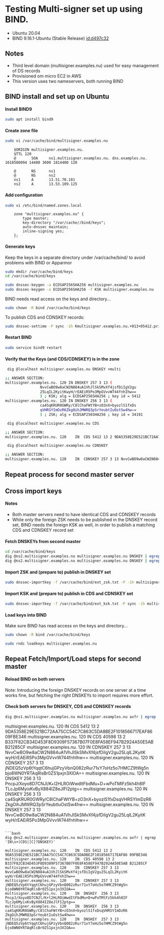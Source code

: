 # Testing Multi-signer set up using BIND.

* Ubuntu 20.04
* BIND 9.16.1-Ubuntu (Stable Release) <id:d497c32>

## Notes
* Third level domain (multisigner.examples.nu) used for easy management of DS records
* Provisioned om micro EC2 in AWS
* This version uses two nameservers, both running BIND


## BIND install and set up on Ubuntu

#### Install BIND9
```bash
sudo apt install bind9
```

#### Create zone file
```bash
sudo vi /var/cache/bind/multisigner.examples.nu
```
```
	$ORIGIN multisigner.examples.nu.
	$TTL 120
	@       SOA     ns1.multisigner.examples.nu. dns.examples.nu. 1618586094 14400 3600 1814400 120

	@       NS      ns1
	@       NS      ns2
	ns1     A       13.51.70.181
	ns2     A       13.53.109.125
```

#### Add configuration
```bash
sudo vi /etc/bind/named.zones.local
```
```
	zone "multisigner.examples.nu" {
	    type master;
        key-directory "/var/cache//bind/keys";
        auto-dnssec maintain;
        inline-signing yes;
	};
```

#### Generate keys
Keep the keys in a separate directory under /var/cache/bind/ to avoid problems with BIND or Apparmor
```bash
sudo mkdir /var/cache/bind/keys
cd /var/cache/bind/keys
```
```bash
sudo dnssec-keygen -a ECDSAP256SHA256 multisigner.examples.nu
sudo dnssec-keygen -a ECDSAP256SHA256 -f KSK multisigner.examples.nu
```
BIND needs read access on the keys and directory...
```bash
sudo chown -R bind /var/cache/bind/keys
```
To publish CDS and CDNSKEY records:
```bash
sudo dnssec-settime -P sync -1h Kmultisigner.examples.nu.+013+05412.private
```

#### Restart BIND
```bash
sudo service bind9 restart
```

#### Verify that the Keys (and CDS/CDNSKEY) is in the zone
```bash
 dig @localhost multisigner.examples.nu DNSKEY +multi
```
``` bash
;; ANSWER SECTION:
multisigner.examples.nu. 120 IN	DNSKEY 257 3 13 (
				NvvCwBO9w8aCW2N884uA1VhJlSkSMvXf4jsfDiIgV2gu
				25LqIL2KyitKwyH/rEAEiR5Po3MpGVvvW744fnhIhw==
				) ; KSK; alg = ECDSAP256SHA256 ; key id = 5412
multisigner.examples.nu. 120 IN	DNSKEY 256 3 13 (
				ca4SqKRUR0GWRy/C8lChaFWtYB+zO3nX+byozlS1fxDs
				qVHRSYImDzR6ZkgOihJMWRQ3pSrYeubtIuOstSw4hw==
				) ; ZSK; alg = ECDSAP256SHA256 ; key id = 34191
```
```bash
 dig @localhost multisigner.examples.nu CDS
```
```bash
;; ANSWER SECTION:
multisigner.examples.nu. 120	IN	CDS	5412 13 2 9DA5358E29E521BC72AA75CC54C7C863C5DA8BE2F1018566717EAF86 09FBE346
```
```bash
 dig @localhost multisigner.examples.nu CDNSKEY
```
```bash
;; ANSWER SECTION:
multisigner.examples.nu. 120	IN	CDNSKEY	257 3 13 NvvCwBO9w8aCW2N884uA1VhJlSkSMvXf4jsfDiIgV2gu25LqIL2KyitK wyH/rEAEiR5Po3MpGVvvW744fnhIhw==
```

## Repeat process for second master server

## Cross import keys

#### Notes
* Both master servers need to have identical CDS and CDNSKEY records
* While only the foreign ZSK needs to be published in the DNSKEY record set, BIND needs the foreign KSK as well, in order to publish a matching CDS and CDNSKEY record set

#### Fetch DNSKEYs from second master

```bash
cd /var/cache/bind/keys
dig @ns2.multisigner.examples.nu multisigner.examples.nu DNSKEY | egrep 'DNSKEY\s+257' > ext_ksk.txt
dig @ns2.multisigner.examples.nu multisigner.examples.nu DNSKEY | egrep 'DNSKEY\s+256' > ext_zsk.txt
```

#### Import ZSK and (prepare to) publish in DNSKEY set
```bash
sudo dnssec-importkey -f /var/cache/bind/ext_zsk.txt -P -1h multisigner.examples.nu
```

#### Import KSK and (prepare to) publish in CDS and CDNSKEY set
```bash
sudo dnssec-importkey -f /var/cache/bind/ext_ksk.txt -P sync -1h multisigner.examples.nu
```

#### Load keys into BIND
Make sure BIND has read access on the keys and directory...
```bash
sudo chown -R bind /var/cache/bind/keys
```
```bash
sudo rndc loadkeys multisigner.examples.nu
```

## Repeat Fetch/Import/Load steps for second master


#### Reload BIND on both servers
Note: Introducing the foreign DNSKEY records on one server at a time works fine, but fetching the right DNSKEYs to import requires more effort.

#### Check both servers for DNSKEY, CDS and CDNSKEY records
```bash
dig @ns1.multisigner.examples.nu multisigner.examples.nu axfr | egrep 'IN\s+(CDS|[C]?DNSKEY)'
```
multisigner.examples.nu. 120	IN	CDS	5412 13 2 9DA5358E29E521BC72AA75CC54C7C863C5DA8BE2F1018566717EAF86 09FBE346
multisigner.examples.nu. 120	IN	CDS	40598 13 2 B337F82CB34D453F8D9309F57367B07F0E8FA58EF947B2924A50E5AB B21285CF
multisigner.examples.nu. 120	IN	CDNSKEY	257 3 13 NvvCwBO9w8aCW2N884uA1VhJlSkSMvXf4jsfDiIgV2gu25LqIL2KyitK wyH/rEAEiR5Po3MpGVvvW744fnhIhw==
multisigner.examples.nu. 120	IN	CDNSKEY	257 3 13 jNDEQ5zVp6tYqqtC6hujGPzyVbnQ082zRur71xY7oHz5o7HMCZ9tWg5n bjo8WN0YRTAqRlsBr0ZS1pxjn3XIOA==
multisigner.examples.nu. 120	IN	DNSKEY	256 3 13 PncpJ/Xoyo8D7CNJl/K+l2HLROiWwdItFbdMu+D+wPoTMlFz5kh4h8IF TLcJp6MyixKvByX884IZ8eJlFI2ptg==
multisigner.examples.nu. 120	IN	DNSKEY	256 3 13 ca4SqKRUR0GWRy/C8lChaFWtYB+zO3nX+byozlS1fxDsqVHRSYImDzR6 ZkgOihJMWRQ3pSrYeubtIuOstSw4hw==
multisigner.examples.nu. 120	IN	DNSKEY	257 3 13 NvvCwBO9w8aCW2N884uA1VhJlSkSMvXf4jsfDiIgV2gu25LqIL2KyitK wyH/rEAEiR5Po3MpGVvvW744fnhIhw==
```

```bash
dig @ns2.multisigner.examples.nu multisigner.examples.nu axfr | egrep 'IN\s+(CDS|[C]?DNSKEY)'
```
```
multisigner.examples.nu. 120	IN	CDS	5412 13 2 9DA5358E29E521BC72AA75CC54C7C863C5DA8BE2F1018566717EAF86 09FBE346
multisigner.examples.nu. 120	IN	CDS	40598 13 2 B337F82CB34D453F8D9309F57367B07F0E8FA58EF947B2924A50E5AB B21285CF
multisigner.examples.nu. 120	IN	CDNSKEY	257 3 13 NvvCwBO9w8aCW2N884uA1VhJlSkSMvXf4jsfDiIgV2gu25LqIL2KyitK wyH/rEAEiR5Po3MpGVvvW744fnhIhw==
multisigner.examples.nu. 120	IN	CDNSKEY	257 3 13 jNDEQ5zVp6tYqqtC6hujGPzyVbnQ082zRur71xY7oHz5o7HMCZ9tWg5n bjo8WN0YRTAqRlsBr0ZS1pxjn3XIOA==
multisigner.examples.nu. 120	IN	DNSKEY	256 3 13 PncpJ/Xoyo8D7CNJl/K+l2HLROiWwdItFbdMu+D+wPoTMlFz5kh4h8IF TLcJp6MyixKvByX884IZ8eJlFI2ptg==
multisigner.examples.nu. 120	IN	DNSKEY	256 3 13 ca4SqKRUR0GWRy/C8lChaFWtYB+zO3nX+byozlS1fxDsqVHRSYImDzR6 ZkgOihJMWRQ3pSrYeubtIuOstSw4hw==
multisigner.examples.nu. 120	IN	DNSKEY	257 3 13 jNDEQ5zVp6tYqqtC6hujGPzyVbnQ082zRur71xY7oHz5o7HMCZ9tWg5n bjo8WN0YRTAqRlsBr0ZS1pxjn3XIOA==
```



